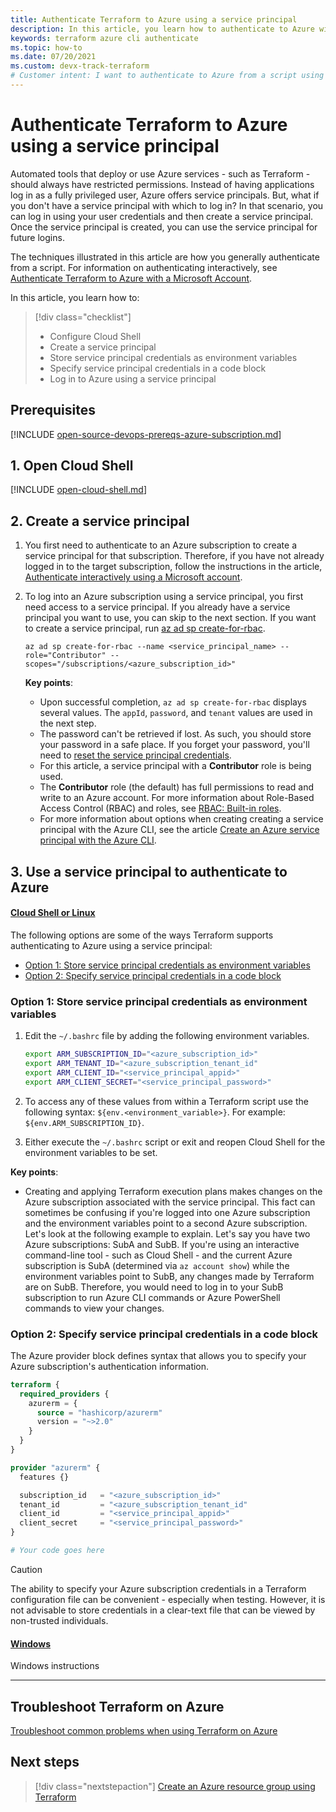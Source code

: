 ```yaml
---
title: Authenticate Terraform to Azure using a service principal
description: In this article, you learn how to authenticate to Azure with a Service Principal
keywords: terraform azure cli authenticate
ms.topic: how-to
ms.date: 07/20/2021
ms.custom: devx-track-terraform
# Customer intent: I want to authenticate to Azure from a script using a service principal.
---
```


# Authenticate Terraform to Azure using a service principal

Automated tools that deploy or use Azure services - such as Terraform - should always have restricted permissions. Instead of having applications log in as a fully privileged user, Azure offers service principals. But, what if you don't have a service principal with which to log in? In that scenario, you can log in using your user credentials and then create a service principal. Once the service principal is created, you can use the service principal for future logins.

The techniques illustrated in this article are how you generally authenticate from a script. For information on authenticating interactively, see [Authenticate Terraform to Azure with a Microsoft Account](authenticate-interactive.md).

In this article, you learn how to:
> [!div class="checklist"]
> * Configure Cloud Shell
> * Create a service principal
> * Store service principal credentials as environment variables
> * Specify service principal credentials in a code block
> * Log in to Azure using a service principal

## Prerequisites

[!INCLUDE [open-source-devops-prereqs-azure-subscription.md](../includes/open-source-devops-prereqs-azure-subscription.md)]

## 1. Open Cloud Shell

[!INCLUDE [open-cloud-shell.md](../includes/open-cloud-shell.md)]

## 2. Create a service principal

1. You first need to authenticate to an Azure subscription to create a service principal for that subscription. Therefore, if you have not already logged in to the target subscription, follow the instructions in the article, [Authenticate interactively using a Microsoft account](./authenticate-interactive.md).

1. To log into an Azure subscription using a service principal, you first need access to a service principal. If you already have a service principal you want to use, you can skip to the next section. If you want to create a service principal, run [az ad sp create-for-rbac](/cli/azure/ad/sp?#az_ad_sp_create_for_rbac).
    
    ```azurecli
    az ad sp create-for-rbac --name <service_principal_name> --role="Contributor" --scopes="/subscriptions/<azure_subscription_id>"
    ```
    
    **Key points**:
    
    - Upon successful completion, `az ad sp create-for-rbac` displays several values. The `appId`, `password`, and `tenant` values are used in the next step.
    - The password can't be retrieved if lost. As such, you should store your password in a safe place. If you forget your password, you'll need to [reset the service principal credentials](/cli/azure/create-an-azure-service-principal-azure-cli#reset-credentials).
    - For this article, a service principal with a **Contributor** role is being used.
    - The **Contributor** role (the default) has full permissions to read and write to an Azure account. For more information about Role-Based Access Control (RBAC) and roles, see [RBAC: Built-in roles](/azure/active-directory/role-based-access-built-in-roles).
    - For more information about options when creating creating a service principal with the Azure CLI, see the article [Create an Azure service principal with the Azure CLI](/cli/azure/create-an-azure-service-principal-azure-cli?). 
    
## 3. Use a service principal to authenticate to Azure

#### [Cloud Shell or Linux](#tab/linux)

The following options are some of the ways Terraform supports authenticating to Azure using a service principal:

- [Option 1: Store service principal credentials as environment variables](#store-service-principal-credentials-as-environment-variables)
- [Option 2: Specify service principal credentials in a code block](#specify-service-principal-credentials-in-a-code-block)

### Option 1: Store service principal credentials as environment variables

1. Edit the `~/.bashrc` file by adding the following environment variables.

    ```bash
    export ARM_SUBSCRIPTION_ID="<azure_subscription_id>"
    export ARM_TENANT_ID="<azure_subscription_tenant_id"
    export ARM_CLIENT_ID="<service_principal_appid>"
    export ARM_CLIENT_SECRET="<service_principal_password>"
    ```

1. To access any of these values from within a Terraform script use the following syntax: `${env.<environment_variable>}`. For example: `${env.ARM_SUBSCRIPTION_ID}`.

1. Either execute the `~/.bashrc` script or exit and reopen Cloud Shell for the environment variables to be set.

**Key points**:

- Creating and applying Terraform execution plans makes changes on the Azure subscription associated with the service principal. This fact can sometimes be confusing if you're logged into one Azure subscription and the environment variables point to a second Azure subscription. Let's look at the following example to explain. Let's say you have two Azure subscriptions: SubA and SubB. If you're using an interactive command-line tool - such as Cloud Shell - and the current Azure subscription is SubA (determined via `az account show`) while the environment variables point to SubB, any changes made by Terraform are on SubB. Therefore, you would need to log in to your SubB subscription to run Azure CLI commands or Azure PowerShell commands to view your changes.

### Option 2: Specify service principal credentials in a code block

The Azure provider block defines syntax that allows you to specify your Azure subscription's authentication information.

```terraform
terraform {
  required_providers {
    azurerm = {
      source = "hashicorp/azurerm"
      version = "~>2.0"
    }
  }
}

provider "azurerm" {
  features {}

  subscription_id   = "<azure_subscription_id>"
  tenant_id         = "<azure_subscription_tenant_id"
  client_id         = "<service_principal_appid>"
  client_secret     = "<service_principal_password>"
}

# Your code goes here
```

> [!CAUTION]
> The ability to specify your Azure subscription credentials in a Terraform configuration file can be convenient - especially when testing. However, it is not advisable to store credentials in a clear-text file that can be viewed by non-trusted individuals.

#### [Windows](#tab/windows)

Windows instructions

---

## Troubleshoot Terraform on Azure

[Troubleshoot common problems when using Terraform on Azure](troubleshoot.md)

## Next steps

> [!div class="nextstepaction"]
> [Create an Azure resource group using Terraform](create-resource-group.md)